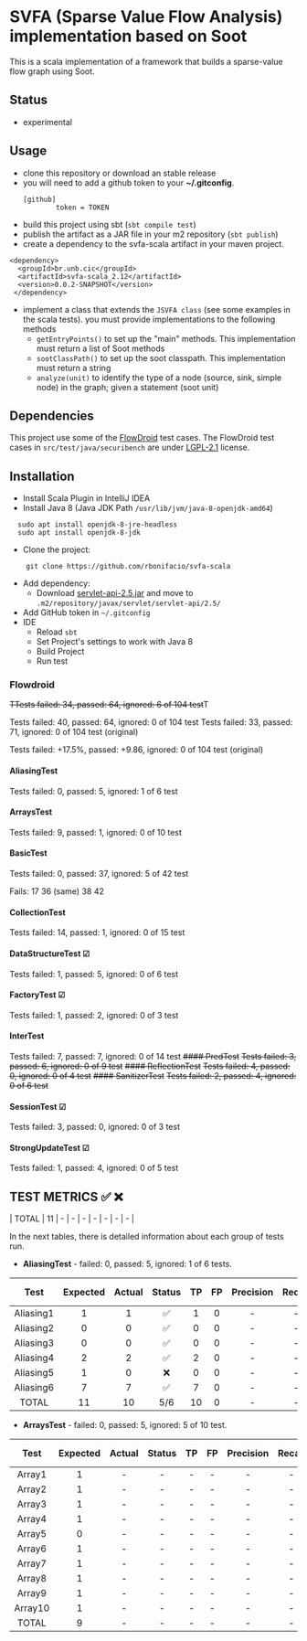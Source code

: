 # SVFA (Sparse Value Flow Analysis) implementation based on Soot

This is a scala implementation of a framework that builds a sparse-value flow graph using Soot.

## Status

   * experimental

## Usage

   * clone this repository or download an stable release
   * you will need to add a github token to your **~/.gitconfig**.
     ```
     [github]
             token = TOKEN
     ```
   * build this project using sbt (`sbt compile test`)
   * publish the artifact as a JAR file in your m2 repository (`sbt publish`)
   * create a dependency to the svfa-scala artifact in your maven project. 

```{xml}
<dependency>	
  <groupId>br.unb.cic</groupId>
  <artifactId>svfa-scala_2.12</artifactId>
  <version>0.0.2-SNAPSHOT</version>
 </dependency>
```

   * implement a class that extends the `JSVFA class` (see some examples in the scala tests). you must provide implementations to the following methods
      * `getEntryPoints()` to set up the "main" methods. This implementation must return a list of Soot methods
      * `sootClassPath()` to set up the soot classpath. This implementation must return a string
      * `analyze(unit)` to identify the type of a node  (source, sink, simple node) in the graph; given a statement (soot unit)


## Dependencies

This project use some of the [FlowDroid](https://github.com/secure-software-engineering/FlowDroid) test cases. The FlowDroid test cases in `src/test/java/securibench` are under [LGPL-2.1](https://github.com/secure-software-engineering/FlowDroid/blob/develop/LICENSE) license.


## Installation

- Install Scala Plugin in IntelliJ IDEA
- Install Java 8 (Java JDK Path `/usr/lib/jvm/java-8-openjdk-amd64`)
```{bash}
  sudo apt install openjdk-8-jre-headless
  sudo apt install openjdk-8-jdk
```
- Clone the project:
```{bash}
    git clone https://github.com/rbonifacio/svfa-scala
```
- Add dependency: 
     - Download [servlet-api-2.5.jar](https://repo1.maven.org/maven2/javax/servlet/servlet-api/2.5/servlet-api-2.5.jar) and move to `.m2/repository/javax/servlet/servlet-api/2.5/`
- Add GitHub token in `~/.gitconfig`
- IDE
  - Reload `sbt` 
  - Set Project's settings to work with Java 8
  - Build Project
  - Run test


### Flowdroid
~~TTests failed: 34, passed: 64, ignored: 6 of 104 test~~T

Tests failed: 40, passed: 64, ignored: 0 of 104 test
Tests failed: 33, passed: 71, ignored: 0 of 104 test (original)

Tests failed: +17.5%, passed: +9.86, ignored: 0 of 104 test (original)

#### AliasingTest
Tests failed: 0, passed: 5, ignored: 1 of 6 test
#### ArraysTest
Tests failed: 9, passed: 1, ignored: 0 of 10 test
#### BasicTest
Tests failed: 0, passed: 37, ignored: 5 of 42 test

Fails:
17
36 (same)
38
42

#### CollectionTest 
Tests failed: 14, passed: 1, ignored: 0 of 15 test
#### DataStructureTest &#9745;
Tests failed: 1, passed: 5, ignored: 0 of 6 test
#### FactoryTest &#9745;
Tests failed: 1, passed: 2, ignored: 0 of 3 test
#### InterTest
Tests failed: 7, passed: 7, ignored: 0 of 14 test
~~#### PredTest~~
~~Tests failed: 3, passed: 6, ignored: 0 of 9 test~~
~~#### ReflectionTest~~
~~Tests failed: 4, passed: 0, ignored: 0 of 4 test~~
~~#### SanitizerTest~~
~~Tests failed: 2, passed: 4, ignored: 0 of 6 test~~
#### SessionTest &#9745;
Tests failed: 3, passed: 0, ignored: 0 of 3 test
#### StrongUpdateTest &#9745;
Tests failed: 1, passed: 4, ignored: 0 of 5 test

## TEST METRICS ✅ ❌

|     TOTAL      |    11    |   -    |   -    | -  | -  |     -     |   -    |    -    |

In the next tables, there is detailed information about each group of tests run.
- **AliasingTest** - failed: 0, passed: 5, ignored: 1 of 6 tests.

|      Test      | Expected | Actual | Status | TP | FP | Precision | Recall | F-score |
|:--------------:|:--------:|:------:|:------:|:--:|:--:|:---------:|:------:|:-------:|
|   Aliasing1    |    1     |   1    |   ✅    | 1  | 0  |     -     |   -    |    -    |
|   Aliasing2    |    0     |   0    |   ✅    | 0  | 0  |     -     |   -    |    -    |
|   Aliasing3    |    0     |   0    |   ✅    | 0  | 0  |     -     |   -    |    -    |
|   Aliasing4    |    2     |   2    |   ✅    | 2  | 0  |     -     |   -    |    -    |
|   Aliasing5    |    1     |   0    |   ❌    | 0  | 0  |     -     |   -    |    -    |
|   Aliasing6    |    7     |   7    |   ✅    | 7  | 0  |     -     |   -    |    -    |
|     TOTAL      |    11    |   10   |  5/6   | 10 | 0  |     -     |   -    |    -    |

- **ArraysTest** - failed: 0, passed: 5, ignored: 5 of 10 test.

|      Test      | Expected | Actual | Status | TP | FP | Precision | Recall | F-score |
|:--------------:|:--------:|:------:|:------:|:--:|:--:|:---------:|:------:|:-------:|
|     Array1     |    1     |   -    |   -    | -  | -  |     -     |   -    |    -    |
|     Array2     |    1     |   -    |   -    | -  | -  |     -     |   -    |    -    |
|     Array3     |    1     |   -    |   -    | -  | -  |     -     |   -    |    -    |
|     Array4     |    1     |   -    |   -    | -  | -  |     -     |   -    |    -    |
|     Array5     |    0     |   -    |   -    | -  | -  |     -     |   -    |    -    |
|     Array6     |    1     |   -    |   -    | -  | -  |     -     |   -    |    -    |
|     Array7     |    1     |   -    |   -    | -  | -  |     -     |   -    |    -    |
|     Array8     |    1     |   -    |   -    | -  | -  |     -     |   -    |    -    |
|     Array9     |    1     |   -    |   -    | -  | -  |     -     |   -    |    -    |
|    Array10     |    1     |   -    |   -    | -  | -  |     -     |   -    |    -    |
|     TOTAL      |    9     |   -    |   -    | -  | -  |     -     |   -    |    -    |
